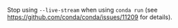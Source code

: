 Stop using `--live-stream` when using `conda run` (see https://github.com/conda/conda/issues/11209 for details).
